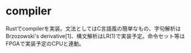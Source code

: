 # compiler
Rustでcompilerを実装。文法としてはC言語風の簡単なもの、字句解析はBrzozowski's derivative[1]、構文解析はLR(1)で実装予定。命令セット等はFPGAで実装予定のCPUと連動。